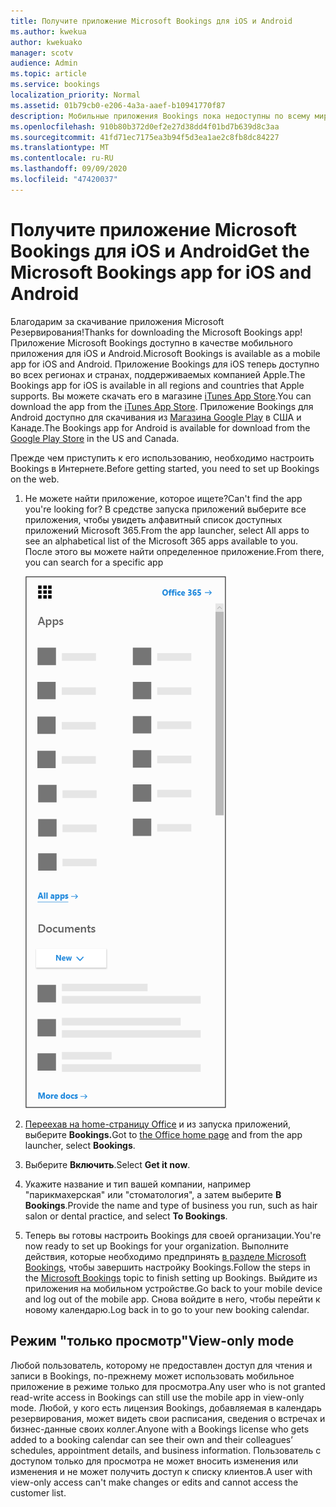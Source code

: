```yaml
---
title: Получите приложение Microsoft Bookings для iOS и Android
ms.author: kwekua
author: kwekuako
manager: scotv
audience: Admin
ms.topic: article
ms.service: bookings
localization_priority: Normal
ms.assetid: 01b79cb0-e206-4a3a-aaef-b10941770f87
description: Мобильные приложения Bookings пока недоступны по всему миру. В этой статье перечислены те региональные области, в которых теперь доступны приложения.
ms.openlocfilehash: 910b80b372d0ef2e27d38dd4f01bd7b639d8c3aa
ms.sourcegitcommit: 41fd71ec7175ea3b94f5d3ea1ae2c8fb8dc84227
ms.translationtype: MT
ms.contentlocale: ru-RU
ms.lasthandoff: 09/09/2020
ms.locfileid: "47420037"
---
```

# <a name="get-the-microsoft-bookings-app-for-ios-and-android"></a><span data-ttu-id="da26d-104">Получите приложение Microsoft Bookings для iOS и Android</span><span class="sxs-lookup"><span data-stu-id="da26d-104">Get the Microsoft Bookings app for iOS and Android</span></span>

<span data-ttu-id="da26d-105">Благодарим за скачивание приложения Microsoft Резервирования!</span><span class="sxs-lookup"><span data-stu-id="da26d-105">Thanks for downloading the Microsoft Bookings app!</span></span> <span data-ttu-id="da26d-106">Приложение Microsoft Bookings доступно в качестве мобильного приложения для iOS и Android.</span><span class="sxs-lookup"><span data-stu-id="da26d-106">Microsoft Bookings is available as a mobile app for iOS and Android.</span></span> <span data-ttu-id="da26d-107">Приложение Bookings для iOS теперь доступно во всех регионах и странах, поддерживаемых компанией Apple.</span><span class="sxs-lookup"><span data-stu-id="da26d-107">The Bookings app for iOS is available in all regions and countries that Apple supports.</span></span> <span data-ttu-id="da26d-108">Вы можете скачать его в магазине [iTunes App Store](https://apps.apple.com/app/microsoft-bookings/id1065657468).</span><span class="sxs-lookup"><span data-stu-id="da26d-108">You can download the app from the [iTunes App Store](https://apps.apple.com/app/microsoft-bookings/id1065657468).</span></span> <span data-ttu-id="da26d-109">Приложение Bookings для Android доступно для скачивания из [Магазина Google Play](https://play.google.com/store/apps/details?id=com.microsoft.exchange.bookings) в США и Канаде.</span><span class="sxs-lookup"><span data-stu-id="da26d-109">The Bookings app for Android is available for download from the [Google Play Store](https://play.google.com/store/apps/details?id=com.microsoft.exchange.bookings) in the US and Canada.</span></span>

<span data-ttu-id="da26d-110">Прежде чем приступить к его использованию, необходимо настроить Bookings в Интернете.</span><span class="sxs-lookup"><span data-stu-id="da26d-110">Before getting started, you need to set up Bookings on the web.</span></span>

1. <span data-ttu-id="da26d-111">Не можете найти приложение, которое ищете?</span><span class="sxs-lookup"><span data-stu-id="da26d-111">Can't find the app you're looking for?</span></span> <span data-ttu-id="da26d-112">В средстве запуска приложений выберите все приложения, чтобы увидеть алфавитный список доступных приложений Microsoft 365.</span><span class="sxs-lookup"><span data-stu-id="da26d-112">From the app launcher, select All apps to see an alphabetical list of the Microsoft 365 apps available to you.</span></span> <span data-ttu-id="da26d-113">После этого вы можете найти определенное приложение.</span><span class="sxs-lookup"><span data-stu-id="da26d-113">From there, you can search for a specific app</span></span>

   ![Изображение запуска приложений](../media/bookings-all-apps-launcher.png)

2. <span data-ttu-id="da26d-115">[Переехав на home-страницу Office](https://office.com) и из запуска приложений, выберите **Bookings.**</span><span class="sxs-lookup"><span data-stu-id="da26d-115">Got to [the Office home page](https://office.com) and from the app launcher, select **Bookings**.</span></span>

3. <span data-ttu-id="da26d-116">Выберите **Включить**.</span><span class="sxs-lookup"><span data-stu-id="da26d-116">Select **Get it now**.</span></span>

4. <span data-ttu-id="da26d-117">Укажите название и тип вашей компании, например "парикмахерская" или "стоматология", а затем выберите **В Bookings**.</span><span class="sxs-lookup"><span data-stu-id="da26d-117">Provide the name and type of business you run, such as hair salon or dental practice, and select **To Bookings**.</span></span>

5. <span data-ttu-id="da26d-118">Теперь вы готовы настроить Bookings для своей организации.</span><span class="sxs-lookup"><span data-stu-id="da26d-118">You're now ready to set up Bookings for your organization.</span></span> <span data-ttu-id="da26d-119">Выполните действия, которые необходимо предпринять [в разделе Microsoft Bookings,](bookings-overview.md) чтобы завершить настройку Bookings.</span><span class="sxs-lookup"><span data-stu-id="da26d-119">Follow the steps in the [Microsoft Bookings](bookings-overview.md) topic to finish setting up Bookings.</span></span> <span data-ttu-id="da26d-120">Выйдите из приложения на мобильном устройстве.</span><span class="sxs-lookup"><span data-stu-id="da26d-120">Go back to your mobile device and log out of the mobile app.</span></span> <span data-ttu-id="da26d-121">Снова войдите в него, чтобы перейти к новому календарю.</span><span class="sxs-lookup"><span data-stu-id="da26d-121">Log back in to go to your new booking calendar.</span></span>

## <a name="view-only-mode"></a><span data-ttu-id="da26d-122">Режим "только просмотр"</span><span class="sxs-lookup"><span data-stu-id="da26d-122">View-only mode</span></span>

<span data-ttu-id="da26d-123">Любой пользователь, которому не предоставлен доступ для чтения и записи в Bookings, по-прежнему может использовать мобильное приложение в режиме только для просмотра.</span><span class="sxs-lookup"><span data-stu-id="da26d-123">Any user who is not granted read-write access in Bookings can still use the mobile app in view-only mode.</span></span> <span data-ttu-id="da26d-124">Любой, у кого есть лицензия Bookings, добавляемая в календарь резервирования, может видеть свои расписания, сведения о встречах и бизнес-данные своих коллег.</span><span class="sxs-lookup"><span data-stu-id="da26d-124">Anyone with a Bookings license who gets added to a booking calendar can see their own and their colleagues’ schedules, appointment details, and business information.</span></span> <span data-ttu-id="da26d-125">Пользователь с доступом только для просмотра не может вносить изменения или изменения и не может получить доступ к списку клиентов.</span><span class="sxs-lookup"><span data-stu-id="da26d-125">A user with view-only access can't make changes or edits and cannot access the customer list.</span></span>
